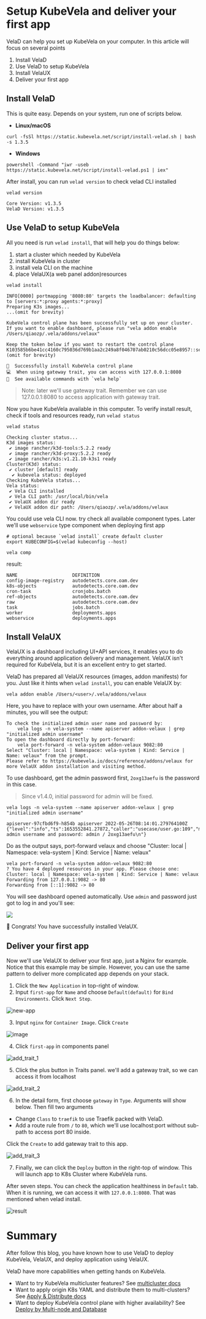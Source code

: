 # Setup KubeVela and deliver your first app

VelaD can help you set up KubeVela on your computer. In this article will focus on several points

1. Install VelaD
2. Use VelaD to setup KubeVela
3. Install VelaUX
4. Deliver your first app

## Install VelaD

This is quite easy. Depends on your system, run one of scripts below.

- **Linux/macOS**
```shell
curl -fsSl https://static.kubevela.net/script/install-velad.sh | bash -s 1.3.5
```

- **Windows**
```shell
powershell -Command "iwr -useb https://static.kubevela.net/script/install-velad.ps1 | iex"
```

After install, you can run `velad version` to check velad CLI installed

```shell
velad version
```
```text
Core Version: v1.3.5
VelaD Version: v1.3.5
```

## Use VelaD to setup KubeVela

All you need is run `velad install`, that will help you do things below:

1. start a cluster which needed by KubeVela
2. install KubeVela in cluster
3. install vela CLI on the machine
4. place VelaUX(a web panel addon)resources

```shell
velad install
```
```text
INFO[0000] portmapping '8080:80' targets the loadbalancer: defaulting to [servers:*:proxy agents:*:proxy] 
Preparing K3s images...
...(omit for brevity)

KubeVela control plane has been successfully set up on your cluster.
If you want to enable dashboard, please run "vela addon enable /Users/qiaozp/.vela/addons/velaux"

Keep the token below if you want to restart the control plane
K103585b6be41cc4160c795036d769b1aa2c249a8f046707ab0210c56dcc05e8957::server:kOcAPpOXfVfBbrMBinan..(omit for brevity)

🚀  Successfully install KubeVela control plane
💻  When using gateway trait, you can access with 127.0.0.1:8080
🔭  See available commands with `vela help`
```

> Note: later we'll use gateway trait. Remember we can use 127.0.0.1:8080 to access application with gateway trait.

Now you have KubeVela available in this computer. To verify install result, check if tools and resources ready,
run `velad status`

```shell
velad status
```
```text
Checking cluster status...
K3d images status:
 ✔ image rancher/k3d-tools:5.2.2 ready
 ✔ image rancher/k3d-proxy:5.2.2 ready
 ✔ image rancher/k3s:v1.21.10-k3s1 ready
Cluster(K3d) status:
 ✔ cluster [default] ready
  ✔ kubevela status: deployed
Checking KubeVela status...
Vela status:
 ✔ Vela CLI installed
 ✔ Vela CLI path: /usr/local/bin/vela
 ✔ VelaUX addon dir ready
 ✔ VelaUX addon dir path: /Users/qiaozp/.vela/addons/velaux
```

You could use vela CLI now. try check all available component types. Later we'll use `webservice` type component when deploying first app
```shell
# optional because `velad install` create default cluster
export KUBECONFIG=$(velad kubeconfig --host)
```

```shell
vela comp
```

result:
```text
NAME                    DEFINITION
config-image-registry   autodetects.core.oam.dev
k8s-objects             autodetects.core.oam.dev
cron-task               cronjobs.batch
ref-objects             autodetects.core.oam.dev
raw                     autodetects.core.oam.dev
task                    jobs.batch
worker                  deployments.apps
webservice              deployments.apps
```

## Install VelaUX

VelaUX is a dashboard including UI+API services, it enables you to do everything around application delivery and management.
VelaUX isn't required for KubeVela, but it is an excellent entry to get started.

VelaD has prepared all VelaUX resources (images, addon manifests) for you. Just like it hints when `velad install`, you can enable VelaUX by:

```shell
vela addon enable /Users/<user>/.vela/addons/velaux
```

Here, you have to replace <user> with your own username. After about half a minutes, you will see the output:

```text
To check the initialized admin user name and password by:
    vela logs -n vela-system --name apiserver addon-velaux | grep "initialized admin username"
To open the dashboard directly by port-forward:
    vela port-forward -n vela-system addon-velaux 9082:80
Select "Cluster: local | Namespace: vela-system | Kind: Service | Name: velaux" from the prompt.
Please refer to https://kubevela.io/docs/reference/addons/velaux for more VelaUX addon installation and visiting method.
```

To use dashboard, get the admin password first, `2oxg13aefu` is the password in this case.

> Since v1.4.0, initial password for admin will be fixed.

```shell
vela logs -n vela-system --name apiserver addon-velaux | grep "initialized admin username"
```
```text
apiserver-97cfbd6f9-h854b apiserver 2022-05-26T08:14:01.279764100Z {"level":"info","ts":1653552841.27872,"caller":"usecase/user.go:109","msg":"initialized admin username and password: admin / 2oxg13aefu\n"}
```

Do as the output says, port-forward velaux and choose "Cluster: local | Namespace: vela-system | Kind: Service | Name: velaux"

```shell
vela port-forward -n vela-system addon-velaux 9082:80
? You have 4 deployed resources in your app. Please choose one: Cluster: local | Namespace: vela-system | Kind: Service | Name: velaux
Forwarding from 127.0.0.1:9082 -> 80
Forwarding from [::1]:9082 -> 80
```

You will see dashboard opened automatically. Use `admin` and password just got to log in and you'll see:

![](./resources/dashbord.jpg)

🎉 Congrats! You have successfully installed VelaUX.

## Deliver your first app

Now we'll use VelaUX to deliver your first app, just a Nginx for example.
Notice that this example may be simple. However, you can use the same pattern to deliver more complicated app depends on your stack.

1. Click the `New Application` in top-right of window.
2. Input `first-app` for `Name` and choose `Default(default)` for `Bind Environments`. Click `Next Step`.

![new-app](resources/01.new_app.jpg)

3. Input `nginx` for `Container Image`. Click `Create`

![image](resources/01.new_app_2.jpg)

4. Click `first-app` in components panel

![add_trait_1](resources/01.add_trait.jpg)

5. Click the plus button in Traits panel. we'll add a gateway trait, so we can access it from localhost

![add_trait_2](resources/01.add_trait_2.jpg)

6. In the detail form, first choose `gateway` in `Type`. Arguments will show below. Then fill two arguments
- Change `Class` to `traefik` to use Traefik packed with VelaD.
- Add a route rule from `/` to `80`, which we'll use localhost:port without sub-path to access port 80 inside.
 
Click the `Create` to add gateway trait to this app.

![add_trait_3](resources/01.add_trait_3.jpg)

7. Finally, we can click the `Deploy` button in the right-top of window. This will launch app to K8s Cluster where
   KubeVela runs.

After seven steps. You can check the application healthiness in `Default` tab. When it is running, we can access it with
`127.0.0.1:8080`. That was mentioned when velad install.

![result](resources/01.result.jpg)

# Summary

After follow this blog, you have known how to use VelaD to deploy KubeVela, VelaUX, and deploy application using VelaUX. 

VelaD have more capabilities when getting hands on KubeVela.

- Want to try KubeVela multicluster features? See [multicluster docs](02.multicluster.md)
- Want to apply origin K8s YAML and distribute them to multi-clusters? See [Apply & Distribute docs](03.apply-and-distribute.md)
- Want to deploy KubeVela control plane with higher availability? See [Deploy by Multi-node and Database](04.ha.md)


